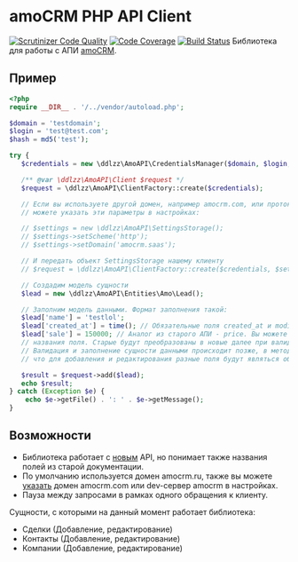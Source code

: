 # amoCRM PHP API Client
[![Scrutinizer Code Quality](https://scrutinizer-ci.com/g/ddlzz/amocrm-api-client/badges/quality-score.png?b=develop)](https://scrutinizer-ci.com/g/ddlzz/amocrm-api-client/?branch=develop) [![Code Coverage](https://scrutinizer-ci.com/g/ddlzz/amocrm-api-client/badges/coverage.png?b=develop)](https://scrutinizer-ci.com/g/ddlzz/amocrm-api-client/?branch=develop) [![Build Status](https://scrutinizer-ci.com/g/ddlzz/amocrm-api-client/badges/build.png?b=develop)](https://scrutinizer-ci.com/g/ddlzz/amocrm-api-client/build-status/develop)
Библиотека для работы с АПИ [amoCRM](https://amocrm.ru/).
 
## Пример
 ```php
 <?php
 require __DIR__ . '/../vendor/autoload.php';
 
 $domain = 'testdomain';
 $login = 'test@test.com';
 $hash = md5('test');
 
 try {
    $credentials = new \ddlzz\AmoAPI\CredentialsManager($domain, $login, $hash);

    /** @var \ddlzz\AmoAPI\Client $request */
    $request = \ddlzz\AmoAPI\ClientFactory::create($credentials);

    // Если вы используете другой домен, например amocrm.com, или протокол http, например работая с dev-сервером amocrm,
    // можете указать эти параметры в настройках:

    // $settings = new \ddlzz\AmoAPI\SettingsStorage();
    // $settings->setScheme('http');
    // $settings->setDomain('amocrm.saas');

    // И передать объект SettingsStorage нашему клиенту
    // $request = \ddlzz\AmoAPI\ClientFactory::create($credentials, $settings);

    // Создадим модель сущности
    $lead = new \ddlzz\AmoAPI\Entities\Amo\Lead();

    // Заполним модель данными. Формат заполнения такой:
    $lead['name'] = 'testlol';
    $lead['created_at'] = time(); // Обязательные поля created_at и modified_at будут заполнены автоматически, если не указывать их явно
    $lead['sale'] = 150000; // Аналог из старого АПИ - price. Вы можете использовать как старые, так и новые варианты
    // названия поля. Старые будут преобразованы в новые далее при валидации.
    // Валидация и заполнение сущности данными происходит позже, в методе клиента add либо update. Это связано с тем,
    // что для добавления и редактирования разные поля будут являться обязательными.

    $result = $request->add($lead);
    echo $result;
 } catch (Exception $e) {
     echo $e->getFile() . ': ' . $e->getMessage();
 }
 ```
## Возможности
* Библиотека работает с [новым](https://www.amocrm.ru/developers/content/406/abilities/) API, но понимает также названия полей из старой документации.
* По умолчанию используется домен amocrm.ru, также вы можете [указать](*) домен amocrm.com или dev-сервер amocrm в настройках.
* Пауза между запросами в рамках одного обращения к клиенту.

Сущности, с которыми на данный момент работает библиотека:
* Сделки (Добавление, редактирование)
* Контакты (Добавление, редактирование)
* Компании (Добавление, редактирование)